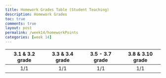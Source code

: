 ```yaml
---
title: Homework Grades Table (Student Teaching)
description: Homework Grades
toc: true
comments: true
layout: post
permalink: /week14/homeworkPoints
categories: [week 14]
---
```


| 3.1 & 3.2 grade | 3.3 & 3.4 grade | 3.5 - 3.7 grade | 3.8 & 3.10 grade |
| :-------------: | :-------------: | :-------------: | :--------------: |
|       1/1       |       1/1       |       1/1       |       1/1        |